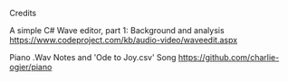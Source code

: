 Credits

A simple C# Wave editor, part 1: Background and analysis
https://www.codeproject.com/kb/audio-video/waveedit.aspx

Piano .Wav Notes and 'Ode to Joy.csv' Song
https://github.com/charlie-ogier/piano

